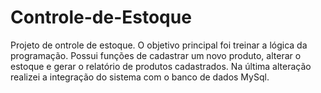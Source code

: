 # Controle-de-Estoque

Projeto de ontrole de estoque.
O objetivo principal foi treinar a lógica da programação. Possui funções de cadastrar um novo produto, alterar o estoque e gerar o relatório de produtos cadastrados.
Na última alteração realizei a integração do sistema com o banco de dados MySql.
